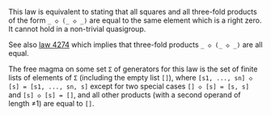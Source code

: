 This law is equivalent to stating that all squares and all three-fold products of the form `_ ◇ (_ ◇ _)` are equal to the same element which is a right zero.  It cannot hold in a non-trivial quasigroup.

See also [law 4274](https://teorth.github.io/equational_theories/implications/?4274) which implies that three-fold products `_ ◇ (_ ◇ _)` are all equal.

The free magma on some set `Σ` of generators for this law is the set of finite lists of elements of `Σ` (including the empty list `[]`), where `[s1, ..., sn] ◇ [s] = [s1, ..., sn, s]` except for two special cases `[] ◇ [s] = [s, s]` and `[s] ◇ [s] = []`, and all other products (with a second operand of length ≠1) are equal to `[]`.
